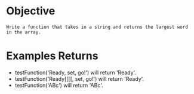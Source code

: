 # Objective
    Write a function that takes in a string and returns the largest word in the array.

# Examples Returns
* testFunction('Ready, set, go!') will return 'Ready'.
* testFunction('Ready[[[[, set, go!') will return 'Ready'.
* testFunction('ABc') will return 'ABc'.